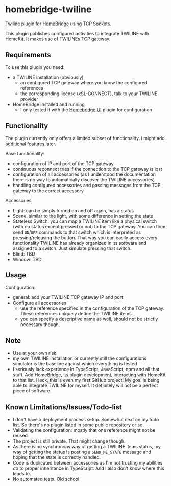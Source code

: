 # homebridge-twiline

</span>

[Twiline](https://twiline.com/) plugin for [HomeBridge](https://github.com/AndreasOttiger/homebridge-twiline) using TCP Sockets.

This plugin publishes configured activities to integrate TWILINE with HomeKit. It makes use of TWILINEs TCP gateway.

## Requirements
To use this plugin you need:

- a TWILINE installation (obviously)
  - an configured TCP gateway where you know the configured references
  - the corresponding license (xSL-CONNECT), talk to your TWILINE provider
- HomeBridge installed and running
  - I only tested it with the [Homebridge UI](https://github.com/homebridge/homebridge-config-ui-x) plugin for configuration

## Functionality
The plugin currently only offers a limited subset of functionality. I might add additional features later.

Base functionality:

- configuration of IP and port of the TCP gateway
- continuous reconnect tries if the connection to the TCP gateway is lost
- configuration of all accessories (as I understood the documentation there is no way to automatically discover the TWILINE accessories)
- handling configured accessories and passing messages from the TCP gateway to the correct accessory

Accessories:

- Light: can be simply turned on and off again, has a status
- Scene: similar to the light, with some difference in setting the state
- Stateless Switch: you can map a TWILINE item like a physical switch (with no status except pressed or not) to the TCP gateway. You can then send `ON`/`OFF` commands to that switch which is interpreted as pressing/releasing the button. That way you can easily access every functionality TWILINE has already organized in its software and assigned to a switch. Just simulate pressing that switch.
- Blind: TBD
- Window: TBD

## Usage

Configuration:

- general: add your TWILINE TCP gateway IP and port
- Configure all accessories
  - use the reference specified in the configuration of the TCP gateway. These references uniquely define the TWILINE items.
  - you can specify a descriptive name as well, should not be strictly necessary though.

## Note

- Use at your own risk.
- my own TWILINE installation or currently still the configurations simulator is the baseline against which everything is tested
- I seriously lack experience in TypeScript, JavaScript, npm and all that stuff. Add HomeBridge, its plugin development, interacting with HomeKit to that list. Heck, this is even my first GitHub project! My goal is being able to integrate TWILINE for myself. It definitely will not be a perfect piece of software.

## Known Limitations/Issues/Todo-list
- I don't have a deployment process setup. Somewhat next on my todo list. So there's no plugin listed in some public repository or so.
- Validating the configuration: mostly that one reference might not be reused
- The project is still private. That might change though.
- As there is no synchronous way of getting a TWILINE items status, my way of getting the status is posting a `SEND_ME_STATE` message and hoping that the state is correctly handled.
- Code is duplicated between accessories as I'm not trusting my abilities do to proper inheritance in TypeScript. And I also don't know where this leads to.
- No automated tests. Old school.